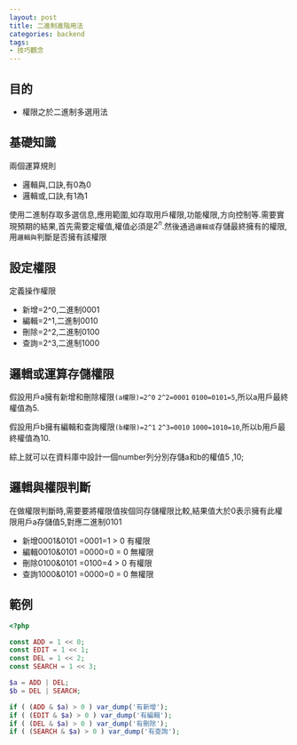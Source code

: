 ```yaml
---
layout: post
title: 二進制進階用法
categories: backend
tags:
- 技巧觀念
---
```

## 目的 ##

 - 權限之於二進制多選用法

 <!-- more -->
 
## 基礎知識 ##

兩個運算規則

 - 邏輯與,口訣,有0為0
 - 邏輯或,口訣,有1為1
 
使用二進制存取多選信息,應用範圍,如存取用戶權限,功能權限,方向控制等.需要實現預期的結果,首先需要定權值,權值必須是$2^n$.然後通過`邏輯或`存儲最終擁有的權限,用`邏輯與`判斷是否擁有該權限

## 設定權限 ##

定義操作權限

 - 新增=2^0,二進制0001
 - 編輯=2^1,二進制0010
 - 刪除=2^2,二進制0100
 - 查詢=2^3,二進制1000
 
## 邏輯或運算存儲權限 ##

假設用戶a擁有新增和刪除權限`(a權限)=2^0` `2^2=0001` `0100=0101=5`,所以a用戶最終權值為5.

假設用戶b擁有編輯和查詢權限`(b權限)=2^1` `2^3=0010` `1000=1010=10`,所以b用戶最終權值為10.

綜上就可以在資料庫中設計一個number列分別存儲a和b的權值5 ,10;

## 邏輯與權限判斷 ##

在做權限判斷時,需要要將權限值挨個同存儲權限比較,結果值大於0表示擁有此權限用戶a存儲值5,對應二進制0101

 - 新增0001&0101 =0001=1 > 0 有權限
 - 編輯0010&0101 =0000=0 = 0 無權限
 - 刪除0100&0101 =0100=4 > 0 有權限
 - 查詢1000&0101 =0000=0 = 0 無權限

## 範例 ##
```php
<?php

const ADD = 1 << 0;
const EDIT = 1 << 1;
const DEL = 1 << 2;
const SEARCH = 1 << 3;

$a = ADD | DEL;
$b = DEL | SEARCH;

if ( (ADD & $a) > 0 ) var_dump('有新增');
if ( (EDIT & $a) > 0 ) var_dump('有編輯');
if ( (DEL & $a) > 0 ) var_dump('有刪除');
if ( (SEARCH & $a) > 0 ) var_dump('有查詢');
```